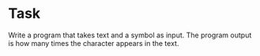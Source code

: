 # Task 
Write a program that takes text and a symbol as input. The program output is how many times the character appears in the text.
